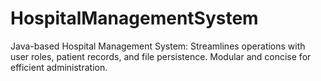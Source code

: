 # HospitalManagementSystem
Java-based Hospital Management System: Streamlines operations with user roles, patient records, and file persistence. Modular and concise for efficient administration.
